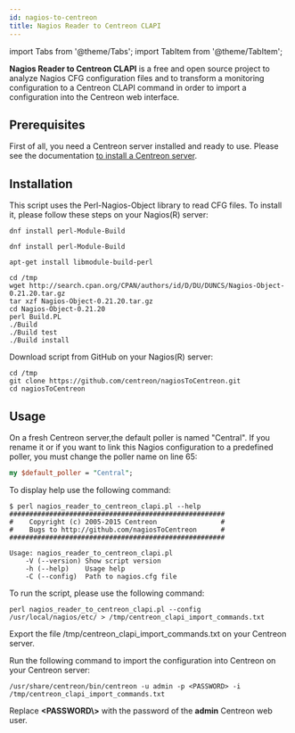 ```yaml
---
id: nagios-to-centreon
title: Nagios Reader to Centreon CLAPI
---
```

import Tabs from '@theme/Tabs';
import TabItem from '@theme/TabItem';


**Nagios Reader to Centreon CLAPI** is a free and open source project to analyze
Nagios CFG configuration files and to transform a monitoring configuration to
a Centreon CLAPI command in order to import a configuration into the Centreon web
interface.

## Prerequisites

First of all, you need a Centreon server installed and ready to use. Please see
the documentation [to install a Centreon server](../installation/installation-of-a-central-server/using-packages.md).

## Installation

This script uses the Perl-Nagios-Object library to read CFG files. To install it,
please follow these steps on your Nagios(R) server:

<Tabs groupId="sync">
<TabItem value="Alma / RHEL / Oracle Linux 8" label="Alma / RHEL / Oracle Linux 8">

```shell
dnf install perl-Module-Build
```

</TabItem>
<TabItem value="Alma / RHEL / Oracle Linux 9" label="Alma / RHEL / Oracle Linux 9">

```shell
dnf install perl-Module-Build
```

</TabItem>
<TabItem value="Debian 11" label="Debian 11">

```shell
apt-get install libmodule-build-perl
```

</TabItem>
</Tabs>

```shell
cd /tmp
wget http://search.cpan.org/CPAN/authors/id/D/DU/DUNCS/Nagios-Object-0.21.20.tar.gz
tar xzf Nagios-Object-0.21.20.tar.gz
cd Nagios-Object-0.21.20
perl Build.PL
./Build
./Build test
./Build install
```

Download script from GitHub on your Nagios(R) server:

```shell
cd /tmp
git clone https://github.com/centreon/nagiosToCentreon.git
cd nagiosToCentreon
```

## Usage

On a fresh Centreon server,the default poller is named "Central". If you rename
it or if you want to link this Nagios configuration to a predefined poller, you
must change the poller name on line 65:

```perl
my $default_poller = "Central";
```

To display help use the following command:

```shell
$ perl nagios_reader_to_centreon_clapi.pl --help
######################################################
#    Copyright (c) 2005-2015 Centreon                #
#    Bugs to http://github.com/nagiosToCentreon      #
######################################################

Usage: nagios_reader_to_centreon_clapi.pl
    -V (--version) Show script version
    -h (--help)    Usage help
    -C (--config)  Path to nagios.cfg file
```

To run the script, please use the following command:

```shell
perl nagios_reader_to_centreon_clapi.pl --config /usr/local/nagios/etc/ > /tmp/centreon_clapi_import_commands.txt
```

Export the file /tmp/centreon\_clapi\_import\_commands.txt on your Centreon
server.

Run the following command to import the configuration into Centreon on your Centreon
server:

```shell
/usr/share/centreon/bin/centreon -u admin -p <PASSWORD> -i /tmp/centreon_clapi_import_commands.txt
```

Replace **\<PASSWORD\\>** with the password of the **admin** Centreon web user.

